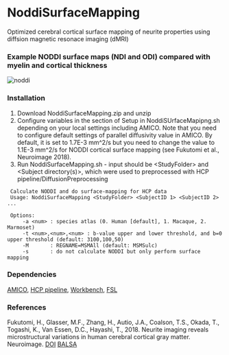 # NoddiSurfaceMapping
Optimized cerebral cortical surface mapping of neurite properties using diffsion magnetic resonace imaging (dMRI)

### Example NODDI surface maps (NDI and ODI) compared with myelin and cortical thickness
![noddi](https://user-images.githubusercontent.com/16514166/40781643-a102ca94-6517-11e8-81e1-82e9556199de.png)

### Installation
1. Download NoddiSurfaceMapping.zip and unzip
2. Configure variables in the section of Setup in NoddiSUrfaceMapipng.sh depending on your local settings including AMICO. Note that you need to configure default settings of parallel diffusivity value in AMICO. By default, it is set to 1.7E-3 mm^2/s but you need to change the value to 1.1E-3 mm^2/s for NODDI cortical surface mapping (see Fukutomi et al., Neuroimage 2018).
3. Run NoddiSurfaceMapping.sh - input should be \<StudyFolder\> and \<Subject directory(s)\>, which were used to preprocessed with HCP pipeline/DiffusionPreprocessing

```
 Calculate NODDI and do surface-mapping for HCP data
 Usage: NoddiSurfaceMapping <StudyFolder> <SubjectID 1> <SubjectID 2> ...
 
 Options:
     -a <num> : species atlas (0. Human [default], 1. Macaque, 2. Marmoset)
     -t <num>,<num>,<num> : b-value upper and lower threshold, and b=0 upper threshold (default: 3100,100,50)
     -M       : REGNAME=MSMAll (default: MSMSulc)
     -s       : do not calculate NODDI but only perform surface mapping
```

### Dependencies
[AMICO][], [HCP pipeline][], [Workbench][], [FSL][]

[AMICO]: https://github.com/daducci/AMICO "AMICO"
[HCP pipeline]: https://github.com/Washington-University/Pipelines "HCP pipeline"
[Workbench]: https://github.com/Washington-University/workbench "Workbench"
[FSL]: https://fsl.fmrib.ox.ac.uk/fsl/fslwiki "FSL"

### References
Fukutomi, H., Glasser, M.F., Zhang, H., Autio, J.A., Coalson, T.S., Okada, T., Togashi, K., Van Essen, D.C., Hayashi, T., 2018. Neurite imaging reveals microstructural variations in human cerebral cortical gray matter. Neuroimage. [DOI][] [BALSA][]

[DOI]: https://doi.org/10.1016/j.neuroimage.2018.02.017
[BALSA]: https://balsa.wustl.edu/study/show/k77v
